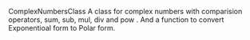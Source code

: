 ComplexNumbersClass
A class for complex numbers with comparision operators, sum, sub, mul, div and pow . 
And a function to convert Exponentioal form to Polar form.
